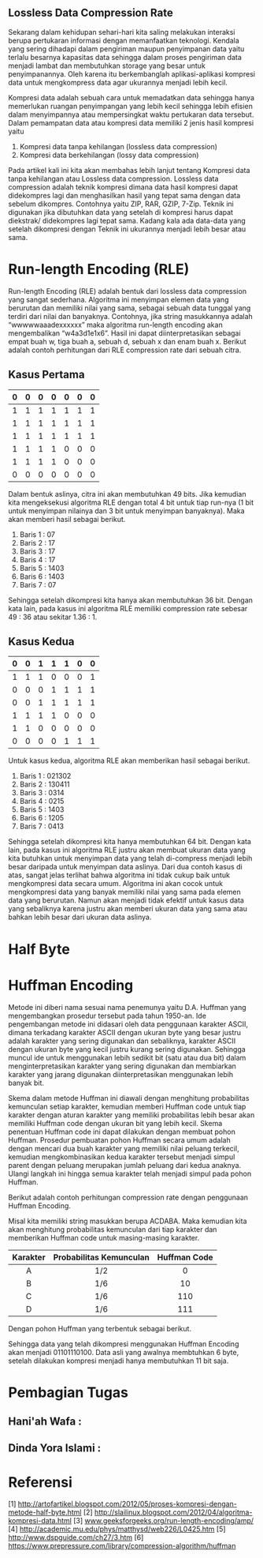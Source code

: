Lossless Data Compression Rate
-------------------------------

Sekarang dalam kehidupan sehari-hari kita saling melakukan interaksi berupa pertukaran informasi dengan memanfaatkan teknologi. Kendala yang sering dihadapi dalam pengiriman maupun penyimpanan data yaitu terlalu besarnya kapasitas data sehingga dalam proses pengiriman data menjadi lambat dan membutuhkan storage yang besar untuk penyimpanannya. Oleh karena itu berkembanglah aplikasi-aplikasi kompresi data untuk mengkompress data agar ukurannya menjadi lebih kecil.

Kompresi data adalah sebuah cara untuk memadatkan data sehingga hanya memerlukan ruangan penyimpangan yang lebih kecil sehingga lebih efisien dalam menyimpannya atau mempersingkat waktu pertukaran data tersebut. Dalam pemampatan data atau kompresi data memiliki 2 jenis hasil kompresi yaitu

1.  Kompresi data tanpa kehilangan (lossless data compression)
2.  Kompresi data berkehilangan (lossy data compression)

Pada artikel kali ini kita akan membahas lebih lanjut tentang Kompresi data tanpa kehilangan atau Lossless data compression. Lossless data compression adalah teknik kompresi dimana data hasil kompresi dapat didekompres lagi dan menghasilkan hasil yang tepat sama dengan data sebelum dikompres. Contohnya yaitu ZIP, RAR, GZIP, 7-Zip. Teknik ini digunakan jika dibutuhkan data yang setelah di kompresi harus dapat diekstrak/ didekompres lagi tepat sama. Kadang kala ada data-data yang setelah dikompresi dengan Teknik ini ukurannya menjadi lebih besar atau sama.

# Run-length Encoding (RLE)

Run-length Encoding (RLE) adalah bentuk dari lossless data compression yang sangat sederhana. Algoritma ini menyimpan elemen data yang berurutan dan memiliki nilai yang sama, sebagai sebuah data tunggal yang terdiri dari nilai dan banyaknya. Contohnya, jika string masukkannya adalah “wwwwwaaadexxxxxx” maka algoritma run-length encoding akan mengembalikan “w4a3d1e1x6”. Hasil ini dapat diinterpretasikan sebagai empat buah w, tiga buah a, sebuah d, sebuah x dan enam buah x. Berikut adalah contoh perhitungan dari RLE compression rate dari sebuah citra.
 
## Kasus Pertama

| 0 | 0 | 0 | 0 | 0 | 0 | 0 |
| --- | --- | --- | --- | --- | --- | --- |
| 1 | 1 | 1 | 1 | 1 | 1 | 1 |
| 1 | 1 | 1 | 1 | 1 | 1 | 1 |
| 1 | 1 | 1 | 1 | 1 | 1 | 1 |
| 1 | 1 | 1 | 1 | 0 | 0 | 0 |
| 1 | 1 | 1 | 1 | 0 | 0 | 0 |
| 0 | 0 | 0 | 0 | 0 | 0 | 0 |

Dalam bentuk aslinya, citra ini akan membutuhkan 49 bits. Jika kemudian kita mengeksekusi algoritma RLE dengan total 4 bit untuk tiap run-nya (1 bit untuk menyimpan nilainya dan 3 bit untuk menyimpan banyaknya). Maka akan memberi hasil sebagai berikut.

1.  Baris 1 : 07
2.  Baris 2 : 17
3.  Baris 3 : 17
4.  Baris 4 : 17
5.  Baris 5 : 1403
6.  Baris 6 : 1403
7.  Baris 7 : 07

Sehingga setelah dikompresi kita hanya akan membutuhkan 36 bit. Dengan kata lain, pada kasus ini algoritma RLE memiliki compression rate sebesar 49 : 36 atau sekitar 1.36 : 1.
 
## Kasus Kedua

| 0 | 0 | 1 | 1 | 1 | 0 | 0 |
| --- | --- | --- | --- | --- | --- | --- |
| 1 | 1 | 1 | 0 | 0 | 0 | 1 |
| 0 | 0 | 0 | 1 | 1 | 1 | 1 |
| 0 | 0 | 1 | 1 | 1 | 1 | 1 |
| 1 | 1 | 1 | 1 | 0 | 0 | 0 |
| 1 | 1 | 0 | 0 | 0 | 0 | 0 |
| 0 | 0 | 0 | 0 | 1 | 1 | 1 |

Untuk kasus kedua, algoritma RLE akan memberikan hasil sebagai berikut.

1.  Baris 1 : 021302
2.  Baris 2 : 130411
3.  Baris 3 : 0314
4.  Baris 4 : 0215
5.  Baris 5 : 1403
6.  Baris 6 : 1205
7.  Baris 7 : 0413

Sehingga setelah dikompresi kita hanya membutuhkan 64 bit. Dengan kata lain, pada kasus ini algoritma RLE justru akan membuat ukuran data yang kita butuhkan untuk menyimpan data yang telah di-compress menjadi lebih besar daripada untuk menyimpan data aslinya.
Dari dua contoh kasus di atas, sangat jelas terlihat bahwa algoritma ini tidak cukup baik untuk mengkompresi data secara umum. Algoritma ini akan cocok untuk mengkompresi data yang banyak memiliki nilai yang sama pada elemen data yang berurutan. Namun akan menjadi tidak efektif untuk kasus data yang sebaliknya karena justru akan memberi ukuran data yang sama atau bahkan lebih besar dari ukuran data aslinya.

# Half Byte

# Huffman Encoding

Metode ini diberi nama sesuai nama penemunya yaitu D.A. Huffman yang mengembangkan prosedur tersebut pada tahun 1950-an. Ide pengembangan metode ini didasari oleh data penggunaan karakter ASCII, dimana terkadang karakter ASCII dengan ukuran byte yang besar justru adalah karakter yang sering digunakan dan sebaliknya, karakter ASCII dengan ukuran byte yang kecil justru kurang sering digunakan. Sehingga muncul ide untuk menggunakan lebih sedikit bit (satu atau dua bit) dalam menginterpretasikan karakter yang sering digunakan dan membiarkan karakter yang jarang digunakan diinterpretasikan menggunakan lebih banyak bit.

Skema dalam metode Huffman ini diawali dengan menghitung probabilitas kemunculan setiap karakter, kemudian memberi Huffman code untuk tiap karakter dengan aturan karakter yang memiliki probabilitas lebih besar akan memiliki Huffman code dengan ukuran bit yang lebih kecil. Skema penentuan Huffman code ini dapat dilakukan dengan membuat pohon Huffman. Prosedur pembuatan pohon Huffman secara umum adalah dengan mencari dua buah karakter yang memiliki nilai peluang terkecil, kemudian mengkombinasikan kedua karakter tersebut menjadi simpul parent dengan peluang merupakan jumlah peluang dari kedua anaknya. Ulangi langkah ini hingga semua karakter telah menjadi simpul pada pohon Huffman.

Berikut adalah contoh perhitungan compression rate dengan penggunaan Huffman Encoding.

Misal kita memiliki string masukkan berupa ACDABA. Maka kemudian kita akan menghitung probabilitas kemunculan dari tiap karakter dan memberikan Huffman code untuk masing-masing karakter.

| Karakter | Probabilitas Kemunculan | Huffman Code |
| :---: | :---: | :---: |
| A | 1/2 | 0 |
| B | 1/6 | 10 |
| C | 1/6 | 110 |
| D | 1/6 | 111 |

Dengan pohon Huffman yang terbentuk sebagai berikut.

Sehingga data yang telah dikompresi menggunakan Huffman Encoding akan menjadi 01101110100. Data asli yang awalnya membtuhkan 6 byte, setelah dilakukan kompresi menjadi hanya membutuhkan 11 bit saja.

# Pembagian Tugas

## Hani'ah Wafa      :
## Dinda Yora Islami :

# Referensi

  [1] http://artofartikel.blogspot.com/2012/05/proses-kompresi-dengan-metode-half-byte.html
  [2] http://slailinux.blogspot.com/2012/04/algoritma-kompresi-data.html
  [3] www.geeksforgeeks.org/run-length-encoding/amp/
  [4] http://academic.mu.edu/phys/matthysd/web226/L0425.htm
  [5] http://www.dspguide.com/ch27/3.htm
  [6] https://www.prepressure.com/library/compression-algorithm/huffman
